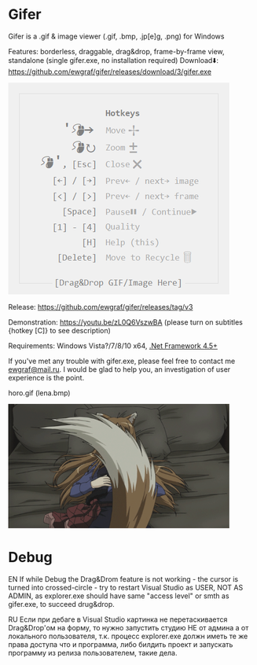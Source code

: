 # Gifer
Gifer is a .gif & image viewer (.gif, .bmp, .jp[e]g, .png) for Windows

Features: borderless, draggable, drag&drop, frame-by-frame view, standalone (single gifer.exe, no installation required)
Download⬇️: https://github.com/ewgraf/gifer/releases/download/3/gifer.exe

<img src="https://github.com/ewgraf/gifer/blob/master/help.png?raw=true">

Release: https://github.com/ewgraf/gifer/releases/tag/v3

Demonstration: https://youtu.be/zL0Q6VszwBA (please turn on subtitles {hotkey [C]} to see description)

Requirements: Windows Vista?/7/8/10 x64, [.Net Framework 4.5+](https://www.microsoft.com/ru-ru/download/details.aspx?id=30653)

If you've met any trouble with gifer.exe, please feel free to contact me ewgraf@mail.ru. I would be glad to help you, an investigation of user experience is the point.

horo.gif (lena.bmp)

<img src="https://github.com/ewgraf/gifer/blob/master/horo.gif?raw=true" width="450px">

# Debug
EN
If while Debug the Drag&Drom feature is not working - the cursor is turned into crossed-circle - try to restart Visual Studio as USER, NOT AS ADMIN, as explorer.exe should have same "access level" or smth as gifer.exe, to succeed drug&drop.

RU
Если при дебаге в Visual Studio картинка не перетаскивается Drag&Drop'ом на форму, то нужно запустить студию НЕ от админа а от локального пользователя, т.к. процесс explorer.exe должн иметь те же права доступа что и программа, либо билдить проект и запускать программу из релиза пользователем, такие дела.
